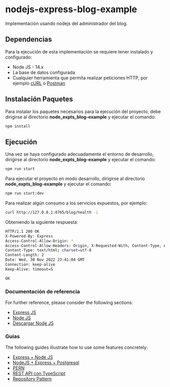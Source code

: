 # nodejs-express-blog-example
Implementación usando nodejs del administrador del blog.

## Dependencias
Para la ejecución de esta implementación se requiere tener instalado y configurado:
* Node JS - 14.x
* La base de datos configurada
* Cualquier herramienta que permita realizar peticiones HTTP, por ejemplo [cURL](https://curl.se/) o [Postman](https://www.postman.com/)

## Instalación Paquetes
Para instalar los paquetes necesarios para la ejecución del proyecto, debe dirigirse al directorio **node_expts_blog-example** y ejecutar el comando:
```bash
npm install
```

## Ejecución
Una vez se haya configurado adecuadamente el entorno de desarrollo, dirigirse al directorio **node_expts_blog-example** y ejecutar el comando: 

```bash
npm run start
```

Para ejecutar el proyecto en modo desarrollo, dirigirse al directorio **node_expts_blog-example** y ejecutar el comando: 

```bash
npm run start:dev
```

Para realizar algún consumo a los servicios expuestos, por ejemplo:
```bash
curl http://127.0.0.1:8765/blog/health -i
```
Obteniendo la siguiente respuesta:
```bash
HTTP/1.1 200 OK
X-Powered-By: Express
Access-Control-Allow-Origin: *
Access-Control-Allow-Headers: Origin, X-Requested-With, Content-Type, Accept, Authorization
Content-Type: text/html; charset=utf-8
Content-Length: 2
Date: Wed, 30 Nov 2022 23:41:04 GMT
Connection: keep-alive
Keep-Alive: timeout=5

OK
```

### Documentación de referencia
For further reference, please consider the following sections:

* [Express JS](https://expressjs.com/)
* [Node JS](https://nodejs.org/docs/latest-v14.x/api/)
* [Descargar Node JS](https://nodejs.org/en/download/)

### Guías
The following guides illustrate how to use some features concretely:

* [Express + Node JS](https://developer.mozilla.org/en-US/docs/Learn/Server-side/Express_Nodejs/Introduction)
* [NodeJS + Express + Postgresql](https://blog.logrocket.com/crud-rest-api-node-js-express-postgresql/)
* [PERN](https://www.youtube.com/watch?v=ldYcgPKEZC8)
* [REST API con TypeScript](https://www.youtube.com/watch?v=z4BNZfZ1Wq8)
* [Repository Pattern](https://blog.logrocket.com/exploring-repository-pattern-typescript-node/)


